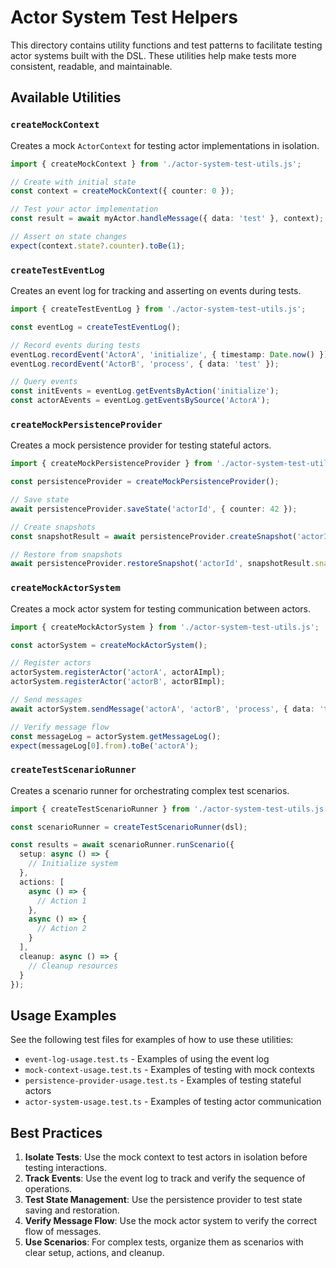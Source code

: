 # Actor System Test Helpers

This directory contains utility functions and test patterns to facilitate testing actor systems built with the DSL. These utilities help make tests more consistent, readable, and maintainable.

## Available Utilities

### `createMockContext`

Creates a mock `ActorContext` for testing actor implementations in isolation.

```typescript
import { createMockContext } from './actor-system-test-utils.js';

// Create with initial state
const context = createMockContext({ counter: 0 });

// Test your actor implementation
const result = await myActor.handleMessage({ data: 'test' }, context);

// Assert on state changes
expect(context.state?.counter).toBe(1);
```

### `createTestEventLog`

Creates an event log for tracking and asserting on events during tests.

```typescript
import { createTestEventLog } from './actor-system-test-utils.js';

const eventLog = createTestEventLog();

// Record events during tests
eventLog.recordEvent('ActorA', 'initialize', { timestamp: Date.now() });
eventLog.recordEvent('ActorB', 'process', { data: 'test' });

// Query events
const initEvents = eventLog.getEventsByAction('initialize');
const actorAEvents = eventLog.getEventsBySource('ActorA');
```

### `createMockPersistenceProvider`

Creates a mock persistence provider for testing stateful actors.

```typescript
import { createMockPersistenceProvider } from './actor-system-test-utils.js';

const persistenceProvider = createMockPersistenceProvider();

// Save state
await persistenceProvider.saveState('actorId', { counter: 42 });

// Create snapshots
const snapshotResult = await persistenceProvider.createSnapshot('actorId', { counter: 42 });

// Restore from snapshots
await persistenceProvider.restoreSnapshot('actorId', snapshotResult.snapshotId);
```

### `createMockActorSystem`

Creates a mock actor system for testing communication between actors.

```typescript
import { createMockActorSystem } from './actor-system-test-utils.js';

const actorSystem = createMockActorSystem();

// Register actors
actorSystem.registerActor('actorA', actorAImpl);
actorSystem.registerActor('actorB', actorBImpl);

// Send messages
await actorSystem.sendMessage('actorA', 'actorB', 'process', { data: 'test' });

// Verify message flow
const messageLog = actorSystem.getMessageLog();
expect(messageLog[0].from).toBe('actorA');
```

### `createTestScenarioRunner`

Creates a scenario runner for orchestrating complex test scenarios.

```typescript
import { createTestScenarioRunner } from './actor-system-test-utils.js';

const scenarioRunner = createTestScenarioRunner(dsl);

const results = await scenarioRunner.runScenario({
  setup: async () => {
    // Initialize system
  },
  actions: [
    async () => {
      // Action 1
    },
    async () => {
      // Action 2
    }
  ],
  cleanup: async () => {
    // Cleanup resources
  }
});
```

## Usage Examples

See the following test files for examples of how to use these utilities:

- `event-log-usage.test.ts` - Examples of using the event log
- `mock-context-usage.test.ts` - Examples of testing with mock contexts
- `persistence-provider-usage.test.ts` - Examples of testing stateful actors
- `actor-system-usage.test.ts` - Examples of testing actor communication

## Best Practices

1. **Isolate Tests**: Use the mock context to test actors in isolation before testing interactions.
2. **Track Events**: Use the event log to track and verify the sequence of operations.
3. **Test State Management**: Use the persistence provider to test state saving and restoration.
4. **Verify Message Flow**: Use the mock actor system to verify the correct flow of messages.
5. **Use Scenarios**: For complex tests, organize them as scenarios with clear setup, actions, and cleanup. 